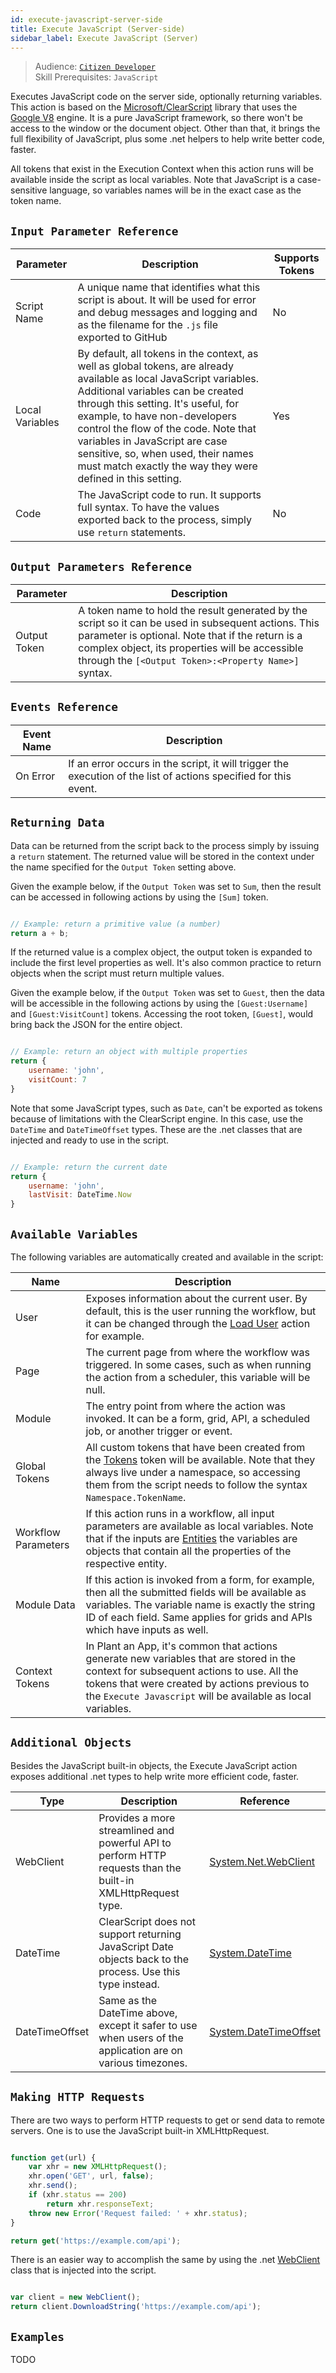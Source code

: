 ```yaml
---
id: execute-javascript-server-side
title: Execute JavaScript (Server-side)
sidebar_label: Execute JavaScript (Server)
---
```


> Audience: [`Citizen Developer`](/docs/audience#software-developers)<br/>
> Skill Prerequisites: `JavaScript`

Executes JavaScript code on the server side, optionally returning variables. This action is based on the [Microsoft/ClearScript](https://github.com/Microsoft/ClearScript) library that uses the [Google V8](https://v8.dev/) engine. It is a pure JavaScript framework, so there won't be access to the window or the document object. Other than that, it brings the full flexibility of JavaScript, plus some .net helpers to help write better code, faster.

All tokens that exist in the Execution Context when this action runs will be available inside the script as local variables. Note that JavaScript is a case-sensitive language, so variables names will be in the exact case as the token name.

## `Input Parameter Reference`

| Parameter     | Description                           | Supports Tokens |
|---------------|---------------------------------------|-----------------|
| Script Name | A unique name that identifies what this script is about. It will be used for error and debug messages and logging and as the filename for the `.js` file exported to GitHub| No |
| Local Variables | By default, all tokens in the context, as well as global tokens, are already available as local JavaScript variables. Additional variables can be created through this setting. It's useful, for example, to have non-developers control the flow of the code. Note that variables in JavaScript are case sensitive, so, when used, their names must match exactly the way they were defined in this setting. | Yes |
| Code | The JavaScript code to run. It supports full syntax. To have the values exported back to the process, simply use `return` statements. | No |

## `Output Parameters Reference`

| Parameter | Description |
|-----------|-------------|
| Output Token | A token name to hold the result generated by the script so it can be used in subsequent actions. This parameter is optional. Note that if the return is a complex object, its properties will be accessible through the `[<Output Token>:<Property Name>]` syntax. |

## `Events Reference`

| Event Name | Description |
|------------|-------------|
| On Error | If an error occurs in the script, it will trigger the execution of the list of actions specified for this event. |

## `Returning Data`

Data can be returned from the script back to the process simply by issuing a `return` statement. The returned value will be stored in the context under the name specified for the `Output Token` setting above.

Given the example below, if the `Output Token` was set to `Sum`, then the result can be accessed in following actions by using the `[Sum]` token.

``` js

// Example: return a primitive value (a number)
return a + b;

```

If the returned value is a complex object, the output token is expanded to include the first level properties as well. It's also common practice to return objects when the script must return multiple values.

Given the example below, if the `Output Token` was set to `Guest`, then the data will be accessible in the following actions by using the `[Guest:Username]` and `[Guest:VisitCount]` tokens. Accessing the root token, `[Guest]`, would bring back the JSON for the entire object.

``` js

// Example: return an object with multiple properties
return {
    username: 'john',
    visitCount: 7
}

```

Note that some JavaScript types, such as `Date`, can't be exported as tokens because of limitations with the ClearScript engine. In this case, use the `DateTime` and `DateTimeOffset` types. These are the .net classes that are injected and ready to use in the script. 

``` js

// Example: return the current date
return {
    username: 'john',
    lastVisit: DateTime.Now
}

```

## `Available Variables`

The following variables are automatically created and available in the script:

| Name | Description |
|------|-------------|
| User | Exposes information about the current user. By default, this is the user running the workflow, but it can be changed through the [Load User](/docs/actions/load-user.md) action for example. |
| Page | The current page from where the workflow was triggered. In some cases, such as when running the action from a scheduler, this variable will be null. |
| Module | The entry point from where the action was invoked. It can be a form, grid, API, a scheduled job, or another trigger or event. |
| Global Tokens | All custom tokens that have been created from the [Tokens](/doc/tokens/overview.md) token will be available. Note that they always live under a namespace, so accessing them from the script needs to follow the syntax `Namespace.TokenName`. |
| Workflow Parameters | If this action runs in a workflow, all input parameters are available as local variables. Note that if the inputs are [Entities](/docs/entities/overview.md) the variables are objects that contain all the properties of the respective entity. |
| Module Data | If this action is invoked from a form, for example, then all the submitted fields will be available as variables. The variable name is exactly the string ID of each field. Same applies for grids and APIs which have inputs as well.|
| Context Tokens | In Plant an App, it's common that actions generate new variables that are stored in the context for subsequent actions to use. All the tokens that were created by actions previous to the `Execute Javascript` will be available as local variables. |

## `Additional Objects`

Besides the JavaScript built-in objects, the Execute JavaScript action exposes additional .net types to help write more efficient code, faster.

| Type | Description | Reference |
|------|-------------|-----------|
| WebClient | Provides a more streamlined and powerful API to perform HTTP requests than the built-in XMLHttpRequest type. | [System.Net.WebClient](https://docs.microsoft.com/en-us/dotnet/api/system.net.webclient) |
| DateTime | ClearScript does not support returning JavaScript Date objects back to the process. Use this type instead. | [System.DateTime](https://docs.microsoft.com/en-us/dotnet/api/system.datetime) |
| DateTimeOffset | Same as the DateTime above, except it safer to use when users of the application are on various timezones. | [System.DateTimeOffset](https://docs.microsoft.com/en-us/dotnet/api/system.datetimeoffset) |

## `Making HTTP Requests`

There are two ways to perform HTTP requests to get or send data to remote servers. One is to use the JavaScript built-in XMLHttpRequest.

```js

function get(url) {
    var xhr = new XMLHttpRequest();
    xhr.open('GET', url, false);
    xhr.send();
    if (xhr.status == 200)
        return xhr.responseText;
    throw new Error('Request failed: ' + xhr.status);
}

return get('https://example.com/api');

```

There is an easier way to accomplish the same by using the .net [WebClient](https://docs.microsoft.com/en-us/dotnet/api/system.net.webclient) class that is injected into the script.

```js

var client = new WebClient();
return client.DownloadString('https://example.com/api');

```

## `Examples`

TODO
